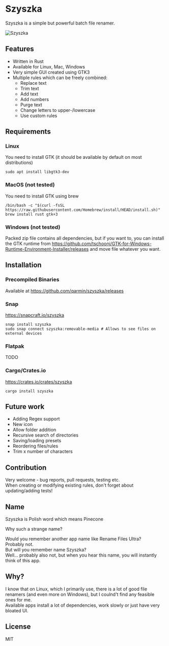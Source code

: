 # Szyszka

Szyszka is a simple but powerful batch file renamer.

![Szyszka](https://user-images.githubusercontent.com/41945903/118101662-1e719480-b3d8-11eb-83d6-35e88fc919c5.png)
## Features
- Written in Rust
- Available for Linux, Mac, Windows
- Very simple GUI created using GTK3
- Multiple rules which can be freely combined:
  - Replace text
  - Trim text
  - Add text
  - Add numbers
  - Purge text
  - Change letters to upper-/lowercase
  - Use custom rules


## Requirements
### Linux
You need to install GTK (it should be available by default on most distributions)
```shell
sudo apt install libgtk3-dev
```
### MacOS (not tested)
You need to install GTK using brew
```shell
/bin/bash -c "$(curl -fsSL https://raw.githubusercontent.com/Homebrew/install/HEAD/install.sh)"
brew install rust gtk+3
```

### Windows (not tested)
Packed zip file contains all dependencies, but if you want to, you can install the GTK runtime from https://github.com/tschoonj/GTK-for-Windows-Runtime-Environment-Installer/releases and move file whatever you want.

## Installation
### Precompiled Binaries
Available at https://github.com/qarmin/szyszka/releases

### Snap
https://snapcraft.io/szyszka  
```
snap install szyszka
sudo snap connect szyszka:removable-media # Allows to see files on external devices
```

### Flatpak
TODO

### Cargo/Crates.io
https://crates.io/crates/szyszka
```
cargo install szyszka
```

## Future work
- Adding Regex support
- New icon
- Allow folder addition
- Recursive search of directories
- Saving/loading presets
- Reordering files/rules
- Trim x number of characters

## Contribution
Very welcome - bug reports, pull requests, testing etc.  
When creating or modifying existing rules, don't forget about updating/adding tests!

## Name 
Szyszka is Polish word which means Pinecone

Why such a strange name?

Would you remember another app name like Rename Files Ultra?  
Probably not.  
But will you remember name Szyszka?  
Well... probably also not, but when you hear this name, you will instantly think of this app.

## Why?
I know that on Linux, which I primarily use, there is a lot of good file renamers (and even more on Windows), but I coulnd't find any feasible ones for me.  
Available apps install a lot of dependencies, work slowly or just have very bloated UI.  

## License
MIT

